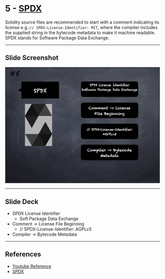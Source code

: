 # 5 - [SPDX](SPDX.md)
Solidity source files are recommended to start with a comment indicating its license e.g.:`// SPDX-License-Identifier: MIT`, where the compiler includes the supplied string in the bytecode metadata to make it machine readable. SPDX stands for Software Package Data Exchange.

___
## Slide Screenshot
![005.png](../../images/2.%20Solidity%20101/005.png)
___
## Slide Deck
- SPDX License Identifier
	- Soft Package Data Exchange
- Comment -> License File Beginning
	- // SPDX-License-Identifier: AGPLv3
- Compiler -> Bytecode Metadata
___
## References
- [Youtube Reference](https://youtu.be/5eLqFac5Tkg?t=463)
- [SPDX](https://spdx.org/)


